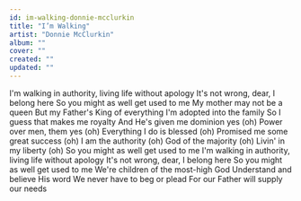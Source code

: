 ```yaml
---
id: im-walking-donnie-mcclurkin
title: "I’m Walking"
artist: "Donnie McClurkin"
album: ""
cover: ""
created: ""
updated: ""
---
```


I'm walking in authority, living life without apology
It's not wrong, dear, I belong here
So you might as well get used to me
My mother may not be a queen
But my Father's King of everything
I'm adopted into the family
So I guess that makes me royalty
And He's given me dominion yes (oh)
Power over men, them yes (oh)
Everything I do is blessed (oh)
Promised me some great success (oh)
I am the authority (oh)
God of the majority (oh)
Livin' in my liberty (oh)
So you might as well get used to me
I'm walking in authority, living life without apology
It's not wrong, dear, I belong here
So you might as well get used to me
We're children of the most-high God
Understand and believe His word
We never have to beg or plead
For our Father will supply our needs
